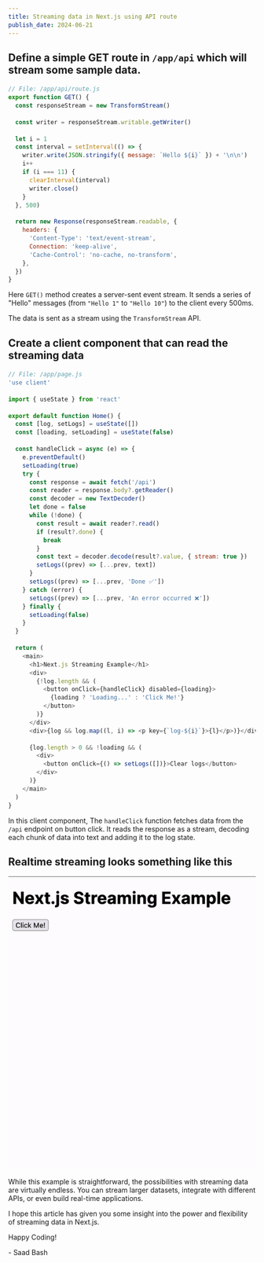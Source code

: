 ```yaml
---
title: Streaming data in Next.js using API route
publish_date: 2024-06-21
---
```


## Define a simple GET route in `/app/api` which will stream some sample data.

```js
// File: /app/api/route.js
export function GET() {
  const responseStream = new TransformStream()

  const writer = responseStream.writable.getWriter()

  let i = 1
  const interval = setInterval(() => {
    writer.write(JSON.stringify({ message: `Hello ${i}` }) + '\n\n')
    i++
    if (i === 11) {
      clearInterval(interval)
      writer.close()
    }
  }, 500)

  return new Response(responseStream.readable, {
    headers: {
      'Content-Type': 'text/event-stream',
      Connection: 'keep-alive',
      'Cache-Control': 'no-cache, no-transform',
    },
  })
}
```

Here `GET()` method creates a server-sent event stream. It sends a series of "Hello" messages (from `"Hello 1"` to `"Hello 10"`) to the client every 500ms.

The data is sent as a stream using the `TransformStream` API.

## Create a client component that can read the streaming data

```js
// File: /app/page.js
'use client'

import { useState } from 'react'

export default function Home() {
  const [log, setLogs] = useState([])
  const [loading, setLoading] = useState(false)

  const handleClick = async (e) => {
    e.preventDefault()
    setLoading(true)
    try {
      const response = await fetch('/api')
      const reader = response.body?.getReader()
      const decoder = new TextDecoder()
      let done = false
      while (!done) {
        const result = await reader?.read()
        if (result?.done) {
          break
        }
        const text = decoder.decode(result?.value, { stream: true })
        setLogs((prev) => [...prev, text])
      }
      setLogs((prev) => [...prev, 'Done ✅'])
    } catch (error) {
      setLogs((prev) => [...prev, 'An error occurred ❌'])
    } finally {
      setLoading(false)
    }
  }

  return (
    <main>
      <h1>Next.js Streaming Example</h1>
      <div>
        {!log.length && (
          <button onClick={handleClick} disabled={loading}>
            {loading ? 'Loading...' : 'Click Me!'}
          </button>
        )}
      </div>
      <div>{log && log.map((l, i) => <p key={`log-${i}`}>{l}</p>)}</div>

      {log.length > 0 && !loading && (
        <div>
          <button onClick={() => setLogs([])}>Clear logs</button>
        </div>
      )}
    </main>
  )
}
```

In this client component, The `handleClick` function fetches data from the `/api` endpoint on button click. It reads the response as a stream, decoding each chunk of data into text and adding it to the log state.

## Realtime streaming looks something like this

![Nextjs Streaming Example](./assets/post/nextjs-streaming-example.gif)

While this example is straightforward, the possibilities with streaming data are virtually endless. You can stream larger datasets, integrate with different APIs, or even build real-time applications.

I hope this article has given you some insight into the power and flexibility of streaming data in Next.js.

Happy Coding!

\- Saad Bash
